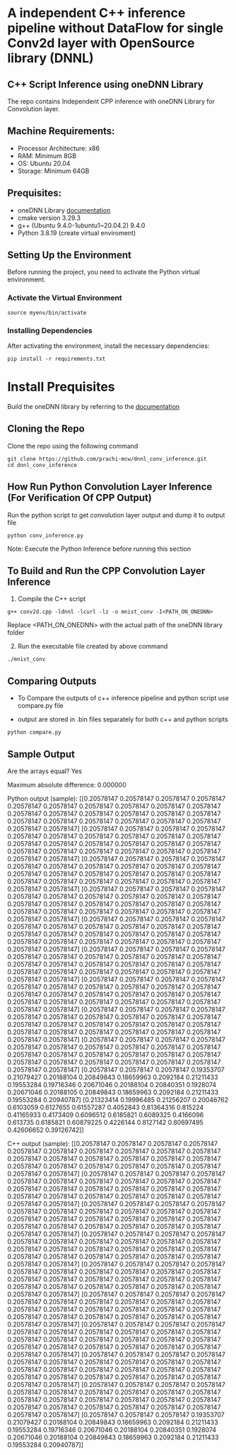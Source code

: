 # A independent C++ inference pipeline without DataFlow for single Conv2d layer with OpenSource library (DNNL)

## C++ Script Inference using oneDNN Library  
The repo contains Independent CPP inference with oneDNN Library for Convolution layer.

## Machine Requirements:
- Processor Architecture: x86
- RAM: Minimum 8GB
- OS: Ubuntu 20.04 
- Storage: Minimum 64GB

## Prequisites:
- oneDNN Library [documentation](https://github.com/oneapi-src/oneAPI-samples/tree/master/Libraries/oneDNN)
- cmake version 3.29.3
- g++ (Ubuntu 9.4.0-1ubuntu1~20.04.2) 9.4.0
- Python 3.8.19 (create virtual enviroment)

## Setting Up the Environment

Before running the project, you need to activate the Python virtual environment.

### Activate the Virtual Environment

```
source myenv/bin/activate
```

### Installing Dependencies

After activating the environment, install the necessary dependencies:

```
pip install -r requirements.txt
```

# Install Prequisites

 Build the oneDNN library by referring to the [documentation](https://oneapi-src.github.io/oneDNN/dev_guide_build.html)

## Cloning the Repo 
Clone the repo using the following command  
```
git clone https://github.com/prachi-mcw/dnnl_conv_inference.git
cd dnnl_conv_inference
```  

## How  Run Python Convolution Layer Inference (For Verification Of CPP Output)


Run the python script to get convolution layer output and dump it to output file
```
python conv_inference.py
```

Note: Execute the Python Inference before running this section
## To Build and Run the CPP Convolution Layer Inference 
  
1. Compile the C++ script 
```
g++ conv2d.cpp -ldnnl -lcurl -lz -o mnist_conv -I<PATH_ON_ONEDNN> 
```
Replace <PATH_ON_ONEDNN> with the actual path of the oneDNN library folder

2. Run the executable file  created by above command 
```
./mnist_conv
```

## Comparing Outputs 
- To Compare the outputs of c++ inference pipeline and python script use compare.py file 

- output are stored in .bin files separately for both c++ and python scripts 
```
python compare.py
```

## Sample Output 

Are the arrays equal? Yes

Maximum absolute difference: 0.000000

Python output (sample):
[[0.20578147 0.20578147 0.20578147 0.20578147 0.20578147 0.20578147
  0.20578147 0.20578147 0.20578147 0.20578147 0.20578147 0.20578147
  0.20578147 0.20578147 0.20578147 0.20578147 0.20578147 0.20578147
  0.20578147 0.20578147 0.20578147 0.20578147 0.20578147 0.20578147]
 [0.20578147 0.20578147 0.20578147 0.20578147 0.20578147 0.20578147
  0.20578147 0.20578147 0.20578147 0.20578147 0.20578147 0.20578147
  0.20578147 0.20578147 0.20578147 0.20578147 0.20578147 0.20578147
  0.20578147 0.20578147 0.20578147 0.20578147 0.20578147 0.20578147]
 [0.20578147 0.20578147 0.20578147 0.20578147 0.20578147 0.20578147
  0.20578147 0.20578147 0.20578147 0.20578147 0.20578147 0.20578147
  0.20578147 0.20578147 0.20578147 0.20578147 0.20578147 0.20578147
  0.20578147 0.20578147 0.20578147 0.20578147 0.20578147 0.20578147]
 [0.20578147 0.20578147 0.20578147 0.20578147 0.20578147 0.20578147
  0.20578147 0.20578147 0.20578147 0.20578147 0.20578147 0.20578147
  0.20578147 0.20578147 0.20578147 0.20578147 0.20578147 0.20578147
  0.20578147 0.20578147 0.20578147 0.20578147 0.20578147 0.20578147]
 [0.20578147 0.20578147 0.20578147 0.20578147 0.20578147 0.20578147
  0.20578147 0.20578147 0.20578147 0.20578147 0.20578147 0.20578147
  0.20578147 0.20578147 0.20578147 0.20578147 0.20578147 0.20578147
  0.20578147 0.20578147 0.20578147 0.20578147 0.20578147 0.20578147]
 [0.20578147 0.20578147 0.20578147 0.20578147 0.20578147 0.20578147
  0.20578147 0.20578147 0.20578147 0.20578147 0.20578147 0.20578147
  0.20578147 0.20578147 0.20578147 0.20578147 0.20578147 0.20578147
  0.20578147 0.20578147 0.20578147 0.20578147 0.20578147 0.20578147]
 [0.20578147 0.20578147 0.20578147 0.20578147 0.20578147 0.20578147
  0.20578147 0.20578147 0.20578147 0.20578147 0.20578147 0.20578147
  0.20578147 0.20578147 0.20578147 0.20578147 0.20578147 0.20578147
  0.20578147 0.20578147 0.20578147 0.20578147 0.20578147 0.20578147]
 [0.20578147 0.20578147 0.20578147 0.20578147 0.20578147 0.20578147
  0.20578147 0.20578147 0.20578147 0.20578147 0.20578147 0.20578147
  0.20578147 0.20578147 0.20578147 0.20578147 0.20578147 0.20578147
  0.20578147 0.20578147 0.20578147 0.20578147 0.20578147 0.20578147]
 [0.20578147 0.20578147 0.20578147 0.20578147 0.20578147 0.20578147
  0.20578147 0.20578147 0.20578147 0.20578147 0.20578147 0.20578147
  0.20578147 0.20578147 0.20578147 0.20578147 0.20578147 0.20578147
  0.20578147 0.20578147 0.20578147 0.20578147 0.20578147 0.20578147]
 [0.20578147 0.20578147 0.20578147 0.19353707 0.21079427 0.20188104
  0.20849843 0.18659963 0.2092184  0.21211433 0.19553284 0.19716346
  0.20671046 0.20188104 0.20840351 0.1928074  0.20671046 0.20188105
  0.20849843 0.18659963 0.2092184  0.21211433 0.19553284 0.20940787]
 [0.21323414 0.19996485 0.21256207 0.20046762 0.6103059  0.6127655
  0.61557287 0.4052843  0.81364316 0.815224   0.41165933 0.4173409
  0.6096512  0.6185821  0.6089325  0.4166096  0.613735   0.6185821
  0.60879225 0.4226144  0.8127142  0.80697495 0.42606652 0.39126742]]

C++ output (sample):
[[0.20578147 0.20578147 0.20578147 0.20578147 0.20578147 0.20578147
  0.20578147 0.20578147 0.20578147 0.20578147 0.20578147 0.20578147
  0.20578147 0.20578147 0.20578147 0.20578147 0.20578147 0.20578147
  0.20578147 0.20578147 0.20578147 0.20578147 0.20578147 0.20578147]
 [0.20578147 0.20578147 0.20578147 0.20578147 0.20578147 0.20578147
  0.20578147 0.20578147 0.20578147 0.20578147 0.20578147 0.20578147
  0.20578147 0.20578147 0.20578147 0.20578147 0.20578147 0.20578147
  0.20578147 0.20578147 0.20578147 0.20578147 0.20578147 0.20578147]
 [0.20578147 0.20578147 0.20578147 0.20578147 0.20578147 0.20578147
  0.20578147 0.20578147 0.20578147 0.20578147 0.20578147 0.20578147
  0.20578147 0.20578147 0.20578147 0.20578147 0.20578147 0.20578147
  0.20578147 0.20578147 0.20578147 0.20578147 0.20578147 0.20578147]
 [0.20578147 0.20578147 0.20578147 0.20578147 0.20578147 0.20578147
  0.20578147 0.20578147 0.20578147 0.20578147 0.20578147 0.20578147
  0.20578147 0.20578147 0.20578147 0.20578147 0.20578147 0.20578147
  0.20578147 0.20578147 0.20578147 0.20578147 0.20578147 0.20578147]
 [0.20578147 0.20578147 0.20578147 0.20578147 0.20578147 0.20578147
  0.20578147 0.20578147 0.20578147 0.20578147 0.20578147 0.20578147
  0.20578147 0.20578147 0.20578147 0.20578147 0.20578147 0.20578147
  0.20578147 0.20578147 0.20578147 0.20578147 0.20578147 0.20578147]
 [0.20578147 0.20578147 0.20578147 0.20578147 0.20578147 0.20578147
  0.20578147 0.20578147 0.20578147 0.20578147 0.20578147 0.20578147
  0.20578147 0.20578147 0.20578147 0.20578147 0.20578147 0.20578147
  0.20578147 0.20578147 0.20578147 0.20578147 0.20578147 0.20578147]
 [0.20578147 0.20578147 0.20578147 0.20578147 0.20578147 0.20578147
  0.20578147 0.20578147 0.20578147 0.20578147 0.20578147 0.20578147
  0.20578147 0.20578147 0.20578147 0.20578147 0.20578147 0.20578147
  0.20578147 0.20578147 0.20578147 0.20578147 0.20578147 0.20578147]
 [0.20578147 0.20578147 0.20578147 0.20578147 0.20578147 0.20578147
  0.20578147 0.20578147 0.20578147 0.20578147 0.20578147 0.20578147
  0.20578147 0.20578147 0.20578147 0.20578147 0.20578147 0.20578147
  0.20578147 0.20578147 0.20578147 0.20578147 0.20578147 0.20578147]
 [0.20578147 0.20578147 0.20578147 0.20578147 0.20578147 0.20578147
  0.20578147 0.20578147 0.20578147 0.20578147 0.20578147 0.20578147
  0.20578147 0.20578147 0.20578147 0.20578147 0.20578147 0.20578147
  0.20578147 0.20578147 0.20578147 0.20578147 0.20578147 0.20578147]
 [0.20578147 0.20578147 0.20578147 0.19353707 0.21079427 0.20188104
  0.20849843 0.18659963 0.2092184  0.21211433 0.19553284 0.19716346
  0.20671046 0.20188104 0.20840351 0.1928074  0.20671046 0.20188104
  0.20849843 0.18659963 0.2092184  0.21211433 0.19553284 0.20940787]]











